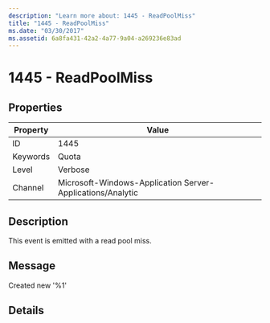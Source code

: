 ```yaml
---
description: "Learn more about: 1445 - ReadPoolMiss"
title: "1445 - ReadPoolMiss"
ms.date: "03/30/2017"
ms.assetid: 6a8fa431-42a2-4a77-9a04-a269236e83ad
---
```

# 1445 - ReadPoolMiss

## Properties

| Property | Value |
| - | - |
|ID|1445|  
|Keywords|Quota|  
|Level|Verbose|  
|Channel|Microsoft-Windows-Application Server-Applications/Analytic|  
  
## Description  

 This event is emitted with a read pool miss.  
  
## Message  

 Created new '%1'  
  
## Details
